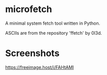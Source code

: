 # microfetch
A minimal system fetch tool written in Python.

ASCIIs are from the repository 'ffetch' by 0l3d.


# Screenshots
https://freeimage.host/i/FAHtAMl
